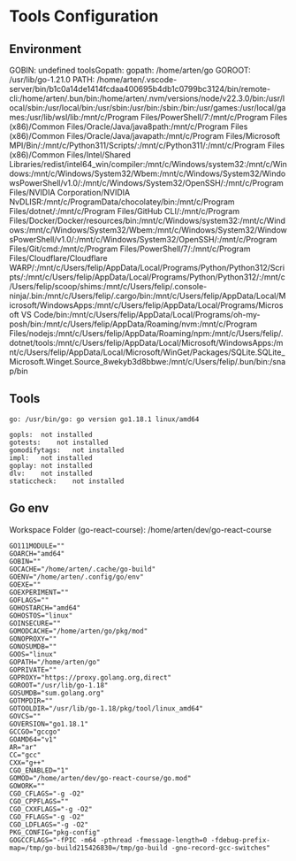 # Tools Configuration


## Environment

GOBIN: undefined
toolsGopath: 
gopath: /home/arten/go
GOROOT: /usr/lib/go-1.21.0
PATH: /home/arten/.vscode-server/bin/b1c0a14de1414fcdaa400695b4db1c0799bc3124/bin/remote-cli:/home/arten/.bun/bin:/home/arten/.nvm/versions/node/v22.3.0/bin:/usr/local/sbin:/usr/local/bin:/usr/sbin:/usr/bin:/sbin:/bin:/usr/games:/usr/local/games:/usr/lib/wsl/lib:/mnt/c/Program Files/PowerShell/7:/mnt/c/Program Files (x86)/Common Files/Oracle/Java/java8path:/mnt/c/Program Files (x86)/Common Files/Oracle/Java/javapath:/mnt/c/Program Files/Microsoft MPI/Bin/:/mnt/c/Python311/Scripts/:/mnt/c/Python311/:/mnt/c/Program Files (x86)/Common Files/Intel/Shared Libraries/redist/intel64_win/compiler:/mnt/c/Windows/system32:/mnt/c/Windows:/mnt/c/Windows/System32/Wbem:/mnt/c/Windows/System32/WindowsPowerShell/v1.0/:/mnt/c/Windows/System32/OpenSSH/:/mnt/c/Program Files/NVIDIA Corporation/NVIDIA NvDLISR:/mnt/c/ProgramData/chocolatey/bin:/mnt/c/Program Files/dotnet/:/mnt/c/Program Files/GitHub CLI/:/mnt/c/Program Files/Docker/Docker/resources/bin:/mnt/c/Windows/system32:/mnt/c/Windows:/mnt/c/Windows/System32/Wbem:/mnt/c/Windows/System32/WindowsPowerShell/v1.0/:/mnt/c/Windows/System32/OpenSSH/:/mnt/c/Program Files/Git/cmd:/mnt/c/Program Files/PowerShell/7/:/mnt/c/Program Files/Cloudflare/Cloudflare WARP/:/mnt/c/Users/felip/AppData/Local/Programs/Python/Python312/Scripts/:/mnt/c/Users/felip/AppData/Local/Programs/Python/Python312/:/mnt/c/Users/felip/scoop/shims:/mnt/c/Users/felip/.console-ninja/.bin:/mnt/c/Users/felip/.cargo/bin:/mnt/c/Users/felip/AppData/Local/Microsoft/WindowsApps:/mnt/c/Users/felip/AppData/Local/Programs/Microsoft VS Code/bin:/mnt/c/Users/felip/AppData/Local/Programs/oh-my-posh/bin:/mnt/c/Users/felip/AppData/Roaming/nvm:/mnt/c/Program Files/nodejs:/mnt/c/Users/felip/AppData/Roaming/npm:/mnt/c/Users/felip/.dotnet/tools:/mnt/c/Users/felip/AppData/Local/Microsoft/WindowsApps:/mnt/c/Users/felip/AppData/Local/Microsoft/WinGet/Packages/SQLite.SQLite_Microsoft.Winget.Source_8wekyb3d8bbwe:/mnt/c/Users/felip/.bun/bin:/snap/bin

## Tools

	go:	/usr/bin/go: go version go1.18.1 linux/amd64

	gopls:	not installed
	gotests:	not installed
	gomodifytags:	not installed
	impl:	not installed
	goplay:	not installed
	dlv:	not installed
	staticcheck:	not installed

## Go env

Workspace Folder (go-react-course): /home/arten/dev/go-react-course

	GO111MODULE=""
	GOARCH="amd64"
	GOBIN=""
	GOCACHE="/home/arten/.cache/go-build"
	GOENV="/home/arten/.config/go/env"
	GOEXE=""
	GOEXPERIMENT=""
	GOFLAGS=""
	GOHOSTARCH="amd64"
	GOHOSTOS="linux"
	GOINSECURE=""
	GOMODCACHE="/home/arten/go/pkg/mod"
	GONOPROXY=""
	GONOSUMDB=""
	GOOS="linux"
	GOPATH="/home/arten/go"
	GOPRIVATE=""
	GOPROXY="https://proxy.golang.org,direct"
	GOROOT="/usr/lib/go-1.18"
	GOSUMDB="sum.golang.org"
	GOTMPDIR=""
	GOTOOLDIR="/usr/lib/go-1.18/pkg/tool/linux_amd64"
	GOVCS=""
	GOVERSION="go1.18.1"
	GCCGO="gccgo"
	GOAMD64="v1"
	AR="ar"
	CC="gcc"
	CXX="g++"
	CGO_ENABLED="1"
	GOMOD="/home/arten/dev/go-react-course/go.mod"
	GOWORK=""
	CGO_CFLAGS="-g -O2"
	CGO_CPPFLAGS=""
	CGO_CXXFLAGS="-g -O2"
	CGO_FFLAGS="-g -O2"
	CGO_LDFLAGS="-g -O2"
	PKG_CONFIG="pkg-config"
	GOGCCFLAGS="-fPIC -m64 -pthread -fmessage-length=0 -fdebug-prefix-map=/tmp/go-build215426830=/tmp/go-build -gno-record-gcc-switches"
	